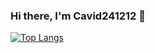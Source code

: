 ### Hi there, I'm Cavid241212 👋

[![Top Langs](https://github-readme-stats.vercel.app/api/top-langs/?username=Cavid241212&langs_count=8)](https://github.com/Cavid241212/github-readme-stats)
